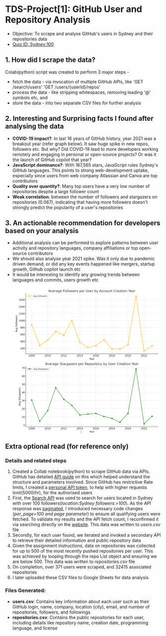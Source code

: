# TDS-Project[1]:  GitHub User and Repository Analysis
- Objective: To scrape and analyse GitHub's users in Sydney and their repositories data
- [Quiz ID: Sydney:100](https://tools-in-data-science.pages.dev/project1)

## 1. How did I scrape the data?
Colab(python) script was created to perform 3 major steps - 
- fetch the data - via invocation of multiple GitHub APIs, like 'GET /search/users' 'GET /users/{userId}/repos'
- process the data - like stripping whitespaces, removing leading '@' symbols etc, and
- store the data - into two separate CSV files for further analysis

## 2. Interesting and Surprising facts I found after analysing the data
- **COVID-19 impact?**: In last 16 years of GitHub history, year 2021 was a breakout year (refer graph below). It saw huge spike in new repos, followers etc. But why? Did COVID-19 lead to more developers working remotely and engaging in personal or open-source projects? Or was it the launch of GitHub copilot that year?
- **JavaScript dominance?**: With 167,565 stars, JavaScript rules Sydney's GitHub languages. This points to strong web-development uptake, especially since users from web company Atlassian and Canva are top contributors
- **Quality over quantity?**: Many top users have a very low number of repositories despite a large follower count
- **Weak correlation**: between the number of followers and stargazers on repositories (0.067), indicating that having more followers doesn't strongly predict the popularity of a user's repositories

## 3. An actionable recommendation for developers based on your analysis
- Additional analysis can be performed to explore patterns between user activity and repository languages, company affiliations or top open-source contributors
- We should also analyse year 2021 spike. Was it only due to pandemic driven demand, or did any key events happened like mergers, startup growth, Github copilot launch etc
- It would be interesting to identify any growing trends between languages and commits, users growth etc
![alt text](https://github.com/sidg75/tds-project1/blob/main/users_trend_by_years.png)

## Extra optional read (for reference only)
### Details and related steps
1. Created a Collab notebook(python) to scrape GitHub data via APIs. GitHub has detailed [API guide](https://docs.github.com/en/rest/about-the-rest-api/about-the-rest-api?apiVersion=2022-11-28) on this which helped understand the structure and parameters involved. Since GitHub has restrictive Rate limits, I created a [personal API token](https://github.com/settings/personal-access-tokens/new), to help with higher requests limit(5000/hr), for the authorised users
2. First, the [Search API](https://docs.github.com/en/rest/search/search?apiVersion=2022-11-28) was used to search for users located in Sydney with over 100 followers(_location:Sydney followers:>100_). As the API response was [paginated](https://docs.github.com/en/rest/using-the-rest-api/using-pagination-in-the-rest-api?apiVersion=2022-11-28), I introduced necessary code changes (_per_page=100 and page parameter_) to ensure all qualifying users were fetched. To validate my results and the API fetch count, I reconfirmed it via searching directly on the [website](https://github.com/search?q=location%3ASydney%20followers%3A%3E100&type=users). This data was written to _users.csv_ file
3. Secondly, for each user found, we iterated and invoked a secondary API to retrieve their detailed information and public repository data
4. Given the assignment instructions, data on repositories was collected for up to 500 of the most recently pushed repositories per user. This was achieved by looping through the repo List object and ensuring we are below 500. This data was written to _repositories.csv_ file
5. On completion, over 371 users were scraped, and 32415 associated repositories
6. I later uploaded these CSV files to Google Sheets for data analysis

### Files Generated:
- **users.csv**: Contains key information about each user such as their GitHub login, name, company, location (city), email, and number of repositories, followers, and followings
- **repositories.csv**: Contains the public repositories for each user, including details like repository name, creation date, programming language, and license

